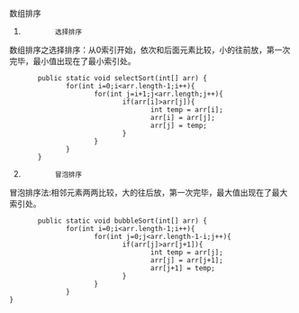 数组排序
1.             选择排序
数组排序之选择排序：从0索引开始，依次和后面元素比较，小的往前放，第一次完毕，最小值出现在了最小索引处。
```
       public static void selectSort(int[] arr) {
              for(int i=0;i<arr.length-1;i++){
                     for(int j=i+1;j<arr.length;j++){
                            if(arr[i]>arr[j]){
                                   int temp = arr[i];
                                   arr[i] = arr[j];
                                   arr[j] = temp;
                            }
                     }
              }
       }
```     
 
2.             冒泡排序
冒泡排序法:相邻元素两两比较，大的往后放，第一次完毕，最大值出现在了最大索引处。
```
       public static void bubbleSort(int[] arr) {
              for(int i=0;i<arr.length-1;i++){
                     for(int j=0;j<arr.length-1-i;j++){
                            if(arr[j]>arr[j+1]){
                                   int temp = arr[j];
                                   arr[j] = arr[j+1];
                                   arr[j+1] = temp;
                            }
                     }
              }
}
```